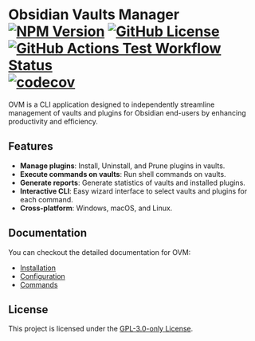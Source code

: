 # Obsidian Vaults Manager [![NPM Version](https://img.shields.io/npm/v/ovm)](http://npmjs.com/package/ovm) [![GitHub License](https://img.shields.io/github/license/msudgh/ovm)](LICENSE) [![GitHub Actions Test Workflow Status](https://github.com/msudgh/ovm/actions/workflows/test.yml/badge.svg?branch=main)](https://github.com/msudgh/ovm/actions/workflows/test.yml) [![codecov](https://codecov.io/github/msudgh/ovm/graph/badge.svg?token=KRTJMP2CY5)](https://codecov.io/github/msudgh/ovm)

OVM is a CLI application designed to independently streamline management of vaults and plugins for Obsidian end-users by enhancing productivity and efficiency.

## Features

- **Manage plugins**: Install, Uninstall, and Prune plugins in vaults.
- **Execute commands on vaults**: Run shell commands on vaults.
- **Generate reports**: Generate statistics of vaults and installed plugins.
- **Interactive CLI**: Easy wizard interface to select vaults and plugins for each command.
- **Cross-platform**: Windows, macOS, and Linux.

## Documentation

You can checkout the detailed documentation for OVM:

- [Installation](docs/installation.md)
- [Configuration](docs/configuration.md)
- [Commands](docs/commands.md)

## License

This project is licensed under the [GPL-3.0-only License](LICENSE).
